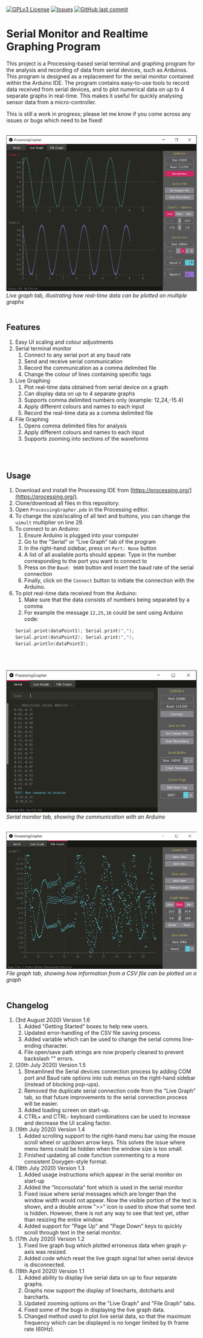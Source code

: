 [![GPLv3 License](https://img.shields.io/badge/License-GPL%20v3-yellow.svg)](https://opensource.org/licenses/)
[![Issues](https://img.shields.io/github/issues-raw/chillibasket/processing-grapher.svg?maxAge=25000)](https://github.com/chillibasket/processing-grapher/issues)
[![GitHub last commit](https://img.shields.io/github/last-commit/chillibasket/processing-grapher.svg?style=flat)](https://github.com/chillibasket/processing-grapher/commits/master)

# Serial Monitor and Realtime Graphing Program
This project is a Processing-based serial terminal and graphing program for the analysis and recording of data from serial devices, such as Arduinos. This program is designed as a replacement for the serial monitor contained within the Arduino IDE. The program contains easy-to-use tools to record data received from serial devices, and to plot numerical data on up to 4 separate graphs in real-time. This makes it useful for quickly analysing sensor data from a micro-controller. 

This is still a work in progress; please let me know if you come across any issues or bugs which need to be fixed!
</br>
</br>

![](/Images/LiveGraph_tab.jpg)
</br>
*Live graph tab, illustrating how real-time data can be plotted on multiple graphs*
</br>
</br>

## Features
1. Easy UI scaling and colour adjustments 
1. Serial terminal monitor
	1. Connect to any serial port at any baud rate
	1. Send and receive serial communication
	1. Record the communication as a comma delimited file
	1. Change the colour of lines containing specific tags
1. Live Graphing
	1. Plot real-time data obtained from serial device on a graph
	1. Can display data on up to 4 separate graphs
	1. Supports comma delimited numbers only (example: 12,24,-15.4)
	1. Apply different colours and names to each input
	1. Record the real-time data as a comma delimited file
1. File Graphing
	1. Opens comma delimited files for analysis
	1. Apply different colours and names to each input
	1. Supports zooming into sections of the waveforms
</br>
</br>

## Usage
1. Download and install the Processing IDE from [https://processing.org/](https://processing.org/).
1. Clone/download all files in this repository.
1. Open `ProcessingGrapher.pde` in the Processing editor.
1. To change the size/scaling of all text and buttons, you can change the `uimult` multiplier on line 29.
1. To connect to an Arduino:
	1. Ensure Arduino is plugged into your computer
	1. Go to the "Serial" or "Live Graph" tab of the program
	1. In the right-hand sidebar, press on `Port: None` button
	1. A list of all available ports should appear. Type in the number corresponding to the port you want to connect to
	1. Press on the `Baud: 9600` button and insert the baud rate of the serial connection
	1. Finally, click on the `Connect` button to initiate the connection with the Arduino.
1. To plot real-time data received from the Arduino:
	1. Make sure that the data consists of numbers being separated by a comma
	1. For example the message `12,25,16` could be sent using Arduino code:
	```cpp
	Serial.print(dataPoint1); Serial.print(",");
	Serial.print(dataPoint2); Serial.print(",");
	Serial.println(dataPoint3);
	```
</br>
</br>

![](/Images/SerialMonitor_tab.jpg) 
</br>
*Serial monitor tab, showing the communication with an Arduino*
</br>
</br>

![](/Images/FileGraph_tab.jpg)
</br>
*File graph tab, showing how information from a CSV file can be plotted on a graph*
</br>
</br>

## Changelog
1. (3rd August 2020) Version 1.6
	1. Added "Getting Started" boxes to help new users.
	1. Updated error-handling of the CSV file saving process.
	1. Added variable which can be used to change the serial comms line-ending character.
	1. File open/save path strings are now properly cleaned to prevent backslash "\" errors.
1. (20th July 2020) Version 1.5
	1. Streamlined the Serial devices connection process by adding COM port and Baud rate options into sub menus on the right-hand sidebar (instead of blocking pop-ups).
	1. Removed the duplicate serial connection code from the "Live Graph" tab, so that future improvements to the serial connection process will be easier.
	1. Added loading screen on start-up.
	1. CTRL+ and CTRL- keyboard combinations can be used to increase and decrease the UI scaling factor.
1. (19th July 2020) Version 1.4
	1. Added scrolling support to the right-hand menu bar using the mouse scroll wheel or up/down arrow keys. This solves the issue where menu items could be hidden when the window size is too small.
	1. Finished updating all code function commenting to a more consistent Doxygen-style format.
1. (18th July 2020) Version 1.3
	1. Added usage instructions which appear in the serial monitor on start-up
	1. Added the "Inconsolata" font which is used in the serial monitor
	1. Fixed issue where serial messages which are longer than the window width would not appear. Now the visible portion of the text is shown, and a double arrow ">>" icon is used to show that some text is hidden. However, there is not any way to see that text yet, other than resizing the entire window.
	1. Added support for "Page Up" and "Page Down" keys to quickly scroll through text in the serial monitor.
1. (17th July 2020) Version 1.2
	1. Fixed live graph bug which plotted erroneous data when graph y-axis was resized.
	1. Added code which reset the live graph signal list when serial device is disconnected.
1. (19th April 2020) Version 1.1
	1. Added ability to display live serial data on up to four separate graphs.
	1. Graphs now support the display of linecharts, dotcharts and barcharts.
	1. Updated zooming options on the "Live Graph" and "File Graph" tabs.
	1. Fixed some of the bugs in displaying the live graph data.
	1. Changed method used to plot live serial data, so that the maximum frequency which can be displayed is no longer limited by th frame rate (60Hz).
